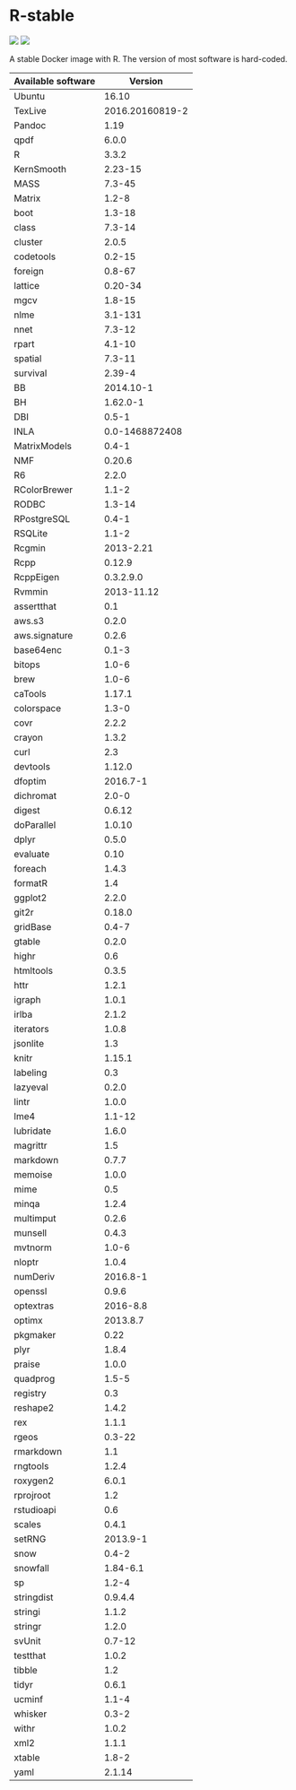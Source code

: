 # R-stable

[![](https://images.microbadger.com/badges/version/inbobmk/rstable.svg)](http://microbadger.com/images/inbobmk/rstable "Get your own version badge on microbadger.com") [![](https://images.microbadger.com/badges/image/inbobmk/rstable.svg)](http://microbadger.com/images/inbobmk/rstable "Get your own image badge on microbadger.com")

A stable Docker image with R. The version of most software is hard-coded.

| Available software | Version         |
| ------------------ | --------------- |
|             Ubuntu |           16.10 |
|            TexLive | 2016.20160819-2 |
|             Pandoc |            1.19 |
|               qpdf |           6.0.0 |
|                  R |           3.3.2 | 
|         KernSmooth |         2.23-15 | 
|               MASS |          7.3-45 | 
|             Matrix |           1.2-8 | 
|               boot |          1.3-18 | 
|              class |          7.3-14 | 
|            cluster |           2.0.5 | 
|          codetools |          0.2-15 | 
|            foreign |          0.8-67 | 
|            lattice |         0.20-34 | 
|               mgcv |          1.8-15 | 
|               nlme |         3.1-131 | 
|               nnet |          7.3-12 | 
|              rpart |          4.1-10 | 
|            spatial |          7.3-11 | 
|           survival |          2.39-4 | 
|                 BB |       2014.10-1 | 
|                 BH |        1.62.0-1 | 
|                DBI |           0.5-1 | 
|               INLA |  0.0-1468872408 | 
|       MatrixModels |           0.4-1 | 
|                NMF |          0.20.6 | 
|                 R6 |           2.2.0 | 
|       RColorBrewer |           1.1-2 | 
|              RODBC |          1.3-14 | 
|        RPostgreSQL |           0.4-1 | 
|            RSQLite |           1.1-2 | 
|             Rcgmin |       2013-2.21 | 
|               Rcpp |          0.12.9 | 
|          RcppEigen |       0.3.2.9.0 | 
|             Rvmmin |      2013-11.12 | 
|         assertthat |             0.1 | 
|             aws.s3 |           0.2.0 | 
|      aws.signature |           0.2.6 | 
|          base64enc |           0.1-3 | 
|             bitops |           1.0-6 | 
|               brew |           1.0-6 | 
|            caTools |          1.17.1 | 
|         colorspace |           1.3-0 | 
|               covr |           2.2.2 | 
|             crayon |           1.3.2 | 
|               curl |             2.3 | 
|           devtools |          1.12.0 | 
|            dfoptim |        2016.7-1 | 
|          dichromat |           2.0-0 | 
|             digest |          0.6.12 | 
|         doParallel |          1.0.10 | 
|              dplyr |           0.5.0 | 
|           evaluate |            0.10 | 
|            foreach |           1.4.3 | 
|            formatR |             1.4 | 
|            ggplot2 |           2.2.0 | 
|              git2r |          0.18.0 | 
|           gridBase |           0.4-7 | 
|             gtable |           0.2.0 | 
|              highr |             0.6 | 
|          htmltools |           0.3.5 | 
|               httr |           1.2.1 | 
|             igraph |           1.0.1 | 
|              irlba |           2.1.2 | 
|          iterators |           1.0.8 | 
|           jsonlite |             1.3 | 
|              knitr |          1.15.1 | 
|           labeling |             0.3 | 
|           lazyeval |           0.2.0 | 
|              lintr |           1.0.0 | 
|               lme4 |          1.1-12 | 
|          lubridate |           1.6.0 | 
|           magrittr |             1.5 | 
|           markdown |           0.7.7 | 
|            memoise |           1.0.0 | 
|               mime |             0.5 | 
|              minqa |           1.2.4 | 
|          multimput |           0.2.6 | 
|            munsell |           0.4.3 | 
|            mvtnorm |           1.0-6 | 
|             nloptr |           1.0.4 | 
|           numDeriv |        2016.8-1 | 
|            openssl |           0.9.6 | 
|          optextras |        2016-8.8 | 
|             optimx |        2013.8.7 | 
|           pkgmaker |            0.22 | 
|               plyr |           1.8.4 | 
|             praise |           1.0.0 | 
|           quadprog |           1.5-5 | 
|           registry |             0.3 | 
|           reshape2 |           1.4.2 | 
|                rex |           1.1.1 | 
|              rgeos |          0.3-22 | 
|          rmarkdown |             1.1 | 
|           rngtools |           1.2.4 | 
|           roxygen2 |           6.0.1 | 
|          rprojroot |             1.2 | 
|         rstudioapi |             0.6 | 
|             scales |           0.4.1 | 
|             setRNG |        2013.9-1 | 
|               snow |           0.4-2 | 
|           snowfall |        1.84-6.1 | 
|                 sp |           1.2-4 | 
|         stringdist |         0.9.4.4 | 
|            stringi |           1.1.2 | 
|            stringr |           1.2.0 | 
|             svUnit |          0.7-12 | 
|           testthat |           1.0.2 | 
|             tibble |             1.2 | 
|              tidyr |           0.6.1 | 
|             ucminf |           1.1-4 | 
|            whisker |           0.3-2 | 
|              withr |           1.0.2 | 
|               xml2 |           1.1.1 | 
|             xtable |           1.8-2 | 
|               yaml |          2.1.14 | 

